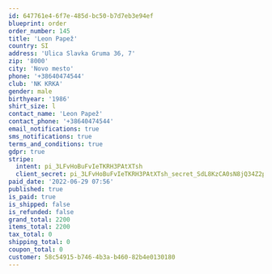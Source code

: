 ```yaml
---
id: 647761e4-6f7e-485d-bc50-b7d7eb3e94ef
blueprint: order
order_number: 145
title: 'Leon Papež'
country: SI
address: 'Ulica Slavka Gruma 36, 7'
zip: '8000'
city: 'Novo mesto'
phone: '+38640474544'
club: 'NK KRKA'
gender: male
birthyear: '1986'
shirt_size: l
contact_name: 'Leon Papež'
contact_phone: '+38640474544'
email_notifications: true
sms_notifications: true
terms_and_conditions: true
gdpr: true
stripe:
  intent: pi_3LFvHoBuFvIeTKRH3PAtXTsh
  client_secret: pi_3LFvHoBuFvIeTKRH3PAtXTsh_secret_SdL8KzCA0sN8jQ34Z2pICCCR0
paid_date: '2022-06-29 07:56'
published: true
is_paid: true
is_shipped: false
is_refunded: false
grand_total: 2200
items_total: 2200
tax_total: 0
shipping_total: 0
coupon_total: 0
customer: 58c54915-b746-4b3a-b460-82b4e0130180
---
```

